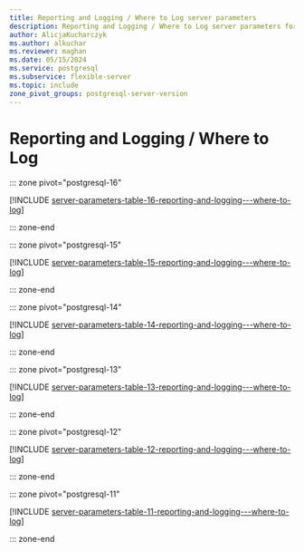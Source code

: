 ```yaml
---
title: Reporting and Logging / Where to Log server parameters
description: Reporting and Logging / Where to Log server parameters for Azure Database for PostgreSQL - Flexible Server.
author: AlicjaKucharczyk
ms.author: alkuchar
ms.reviewer: maghan
ms.date: 05/15/2024
ms.service: postgresql
ms.subservice: flexible-server
ms.topic: include
zone_pivot_groups: postgresql-server-version
---
```

# Reporting and Logging / Where to Log


::: zone pivot="postgresql-16"

[!INCLUDE [server-parameters-table-16-reporting-and-logging---where-to-log](./includes/server-parameters-table-16-reporting-and-logging---where-to-log.md)]

::: zone-end


::: zone pivot="postgresql-15"

[!INCLUDE [server-parameters-table-15-reporting-and-logging---where-to-log](./includes/server-parameters-table-15-reporting-and-logging---where-to-log.md)]

::: zone-end


::: zone pivot="postgresql-14"

[!INCLUDE [server-parameters-table-14-reporting-and-logging---where-to-log](./includes/server-parameters-table-14-reporting-and-logging---where-to-log.md)]

::: zone-end


::: zone pivot="postgresql-13"

[!INCLUDE [server-parameters-table-13-reporting-and-logging---where-to-log](./includes/server-parameters-table-13-reporting-and-logging---where-to-log.md)]

::: zone-end


::: zone pivot="postgresql-12"

[!INCLUDE [server-parameters-table-12-reporting-and-logging---where-to-log](./includes/server-parameters-table-12-reporting-and-logging---where-to-log.md)]

::: zone-end


::: zone pivot="postgresql-11"

[!INCLUDE [server-parameters-table-11-reporting-and-logging---where-to-log](./includes/server-parameters-table-11-reporting-and-logging---where-to-log.md)]

::: zone-end


